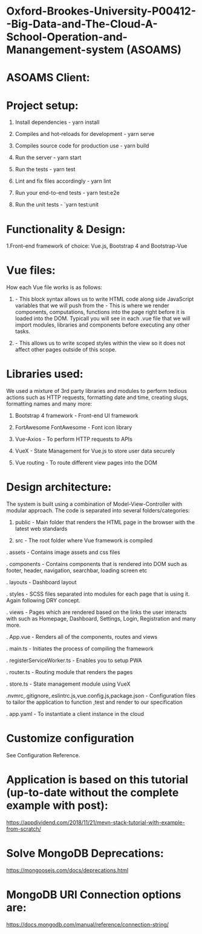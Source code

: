 # Oxford-Brookes-University-P00412--Big-Data-and-The-Cloud-A-School-Operation-and-Manangement-system (ASOAMS)

# ASOAMS Client:                                     
# Project setup:
1. Install dependencies - yarn install

2. Compiles and hot-reloads for development - yarn serve

3. Compiles source code for production use - yarn build

4. Run the server - yarn start

5. Run the tests - yarn test

6. Lint and fix files accordingly - yarn lint

7. Run your end-to-end tests - yarn test:e2e

8. Run the unit tests - `yarn test:unit

 # Functionality & Design: 

1.Front-end framework of choice: Vue.js, Bootstrap 4 and Bootstrap-Vue

# Vue files: 

How each Vue file works is as follows:

1. <template></template> - This block syntax allows us to write HTML code along side JavaScript variables that we will push from the <script> block.

2. <script></script> - This is where we render components, computations, functions into the page right before it is loaded into the DOM. Typicall you will see in each .vue file that we will import modules, libraries and components before executing any other tasks.

3. <style></style> - This allows us to write scoped styles within the view so it does not affect other pages outside of this scope.


# Libraries used: 

We used a mixture of 3rd party libraries and modules to perform tedious actions such as HTTP requests, formatting date and time, creating slugs, formatting names and many more:

1. Bootstrap 4 framework - Front-end UI framework

2. FortAwesome FontAwesome - Font icon library

3. Vue-Axios - To perform HTTP requests to APIs

4. VueX - State Management for Vue.js to store user data securely

5. Vue routing - To route different view pages into the DOM


# Design architecture: 

The system is built using a combination of Model-View-Controller with modular approach. The code is separated into several folders/categories:

1. public - Main folder that renders the HTML page in the browser with the latest web standards

2. src - The root folder where Vue framework is compiled

. assets - Contains image assets and css files

. components - Contains components that is rendered into DOM such as footer, header, navigation, searchbar, loading screen etc

. layouts - Dashboard layout

. styles - SCSS files separated into modules for each page that is using it. Again following DRY concept.

. views - Pages which are rendered based on the links the user interacts with such as Homepage, Dashboard, Settings, Login, Registration and many more.

. App.vue - Renders all of the components, routes and views

. main.ts - Initiates the process of compiling the framework

. registerServiceWorker.ts - Enables you to setup PWA

. router.ts - Routing module that renders the pages

. store.ts - State management module using VueX

.nvmrc,.gitignore,.eslintrc.js,vue.config.js,package.json - Configuration files to tailor the application to function ,test and render to our specification

. app.yaml - To instantiate a client instance in the cloud


# Customize configuration
See Configuration Reference.

# Application is based on this tutorial (up-to-date without the complete example with post):
https://appdividend.com/2018/11/21/mevn-stack-tutorial-with-example-from-scratch/

# Solve MongoDB Deprecations:
https://mongoosejs.com/docs/deprecations.html

# MongoDB URI Connection options are:
https://docs.mongodb.com/manual/reference/connection-string/
